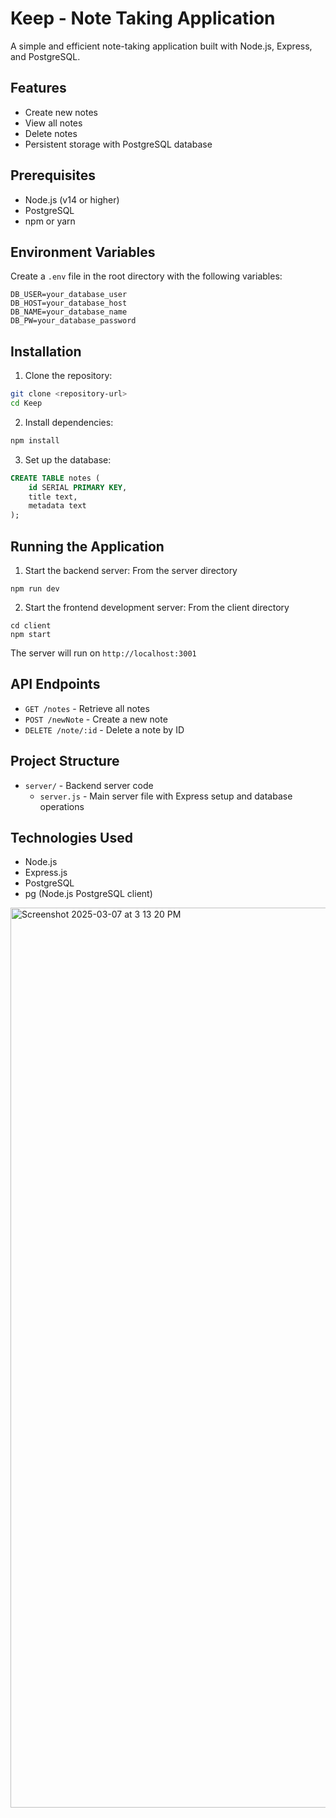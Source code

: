 # Keep - Note Taking Application

A simple and efficient note-taking application built with Node.js, Express, and PostgreSQL.

## Features

- Create new notes
- View all notes
- Delete notes
- Persistent storage with PostgreSQL database

## Prerequisites

- Node.js (v14 or higher)
- PostgreSQL
- npm or yarn

## Environment Variables

Create a `.env` file in the root directory with the following variables:

```env
DB_USER=your_database_user
DB_HOST=your_database_host
DB_NAME=your_database_name
DB_PW=your_database_password
```

## Installation

1. Clone the repository:
```bash
git clone <repository-url>
cd Keep
```

2. Install dependencies:
```bash
npm install
```

3. Set up the database:
```sql
CREATE TABLE notes (
	id SERIAL PRIMARY KEY, 
	title text,
	metadata text
);
```

## Running the Application

1. Start the backend server:
From the server directory
```
npm run dev
```
2. Start the frontend development server:
From the client directory
```
cd client
npm start
```

The server will run on `http://localhost:3001`

## API Endpoints

- `GET /notes` - Retrieve all notes
- `POST /newNote` - Create a new note
- `DELETE /note/:id` - Delete a note by ID

## Project Structure

- `server/` - Backend server code
  - `server.js` - Main server file with Express setup and database operations

## Technologies Used

- Node.js
- Express.js
- PostgreSQL
- pg (Node.js PostgreSQL client)


<img width="1440" alt="Screenshot 2025-03-07 at 3 13 20 PM" src="https://github.com/user-attachments/assets/8519826b-72fd-4eea-896b-8a377d79c71d" />
